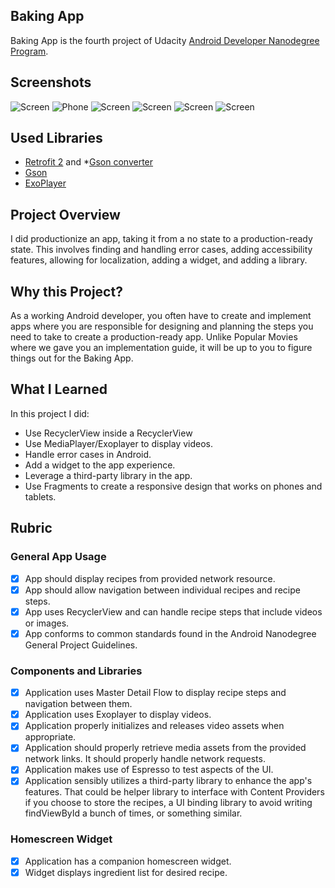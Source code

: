 ## Baking App
Baking App is the fourth project of Udacity [Android Developer Nanodegree Program](https://www.udacity.com/course/android-developer-nanodegree-by-google--nd801).

## Screenshots
![Screen](https://github.com/ShowYoungg/Baking_App/blob/master/Screenshot_2018-11-04-10-11-02.png)
![Phone](https://github.com/ShowYoungg/Baking_App/blob/master/Screenshot_2018-11-04-10-11-22.png) ![Screen](https://github.com/ShowYoungg/Baking_App/blob/master/Screenshot_2018-11-03-22-55-13.png)
![Screen](https://github.com/ShowYoungg/Baking_App/blob/master/Screenshot_2018-11-04-10-10-14.png)
![Screen](https://github.com/ShowYoungg/Baking_App/blob/master/Screenshot_2018-11-04-10-10-30.pngpng) ![Screen](https://github.com/ShowYoungg/Baking_App/blob/master/Screenshot_2018-11-03-22-54-54.png)

## Used Libraries
* [Retrofit 2](https://github.com/square/retrofit) and 
*[Gson converter](https://github.com/square/retrofit/tree/master/retrofit-converters/gson)
* [Gson](https://github.com/google/gson)
* [ExoPlayer](https://github.com/google/ExoPlayer)

## Project Overview
I did productionize an app, taking it from a no state to a production-ready state. This involves finding and handling error cases, adding accessibility features, allowing for localization, adding a widget, and adding a library.

## Why this Project?
As a working Android developer, you often have to create and implement apps where you are responsible for designing and planning the steps you need to take to create a production-ready app. Unlike Popular Movies where we gave you an implementation guide, it will be up to you to figure things out for the Baking App.

## What I Learned
In this project I did:
* Use RecyclerView inside a RecyclerView
* Use MediaPlayer/Exoplayer to display videos.
* Handle error cases in Android.
* Add a widget to the app experience.
* Leverage a third-party library in the app.
* Use Fragments to create a responsive design that works on phones and tablets.

## Rubric

### General App Usage
- [x] App should display recipes from provided network resource.
- [x] App should allow navigation between individual recipes and recipe steps.
- [x] App uses RecyclerView and can handle recipe steps that include videos or images.
- [x] App conforms to common standards found in the Android Nanodegree General Project Guidelines.

### Components and Libraries
- [x] Application uses Master Detail Flow to display recipe steps and navigation between them.
- [x] Application uses Exoplayer to display videos.
- [x] Application properly initializes and releases video assets when appropriate.
- [x] Application should properly retrieve media assets from the provided network links. It should properly handle network requests.
- [x] Application makes use of Espresso to test aspects of the UI.
- [x] Application sensibly utilizes a third-party library to enhance the app's features. That could be helper library to interface with Content Providers if you choose to store the recipes, a UI binding library to avoid writing findViewById a bunch of times, or something similar.

### Homescreen Widget
- [x] Application has a companion homescreen widget.
- [x] Widget displays ingredient list for desired recipe.
